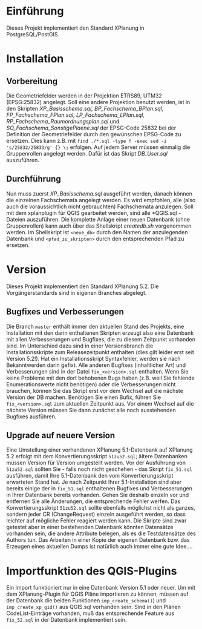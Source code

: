 # Einführung

Dieses Projekt implementiert den Standard XPlanung in PostgreSQL/PostGIS.

# Installation

## Vorbereitung
Die Geometriefelder werden in der Projektion ETRS89, UTM32 (EPSG:25832) angelegt. Soll eine andere Projektion benutzt werden, ist in den Skripten _XP_Basisschema.sql, BP_Fachschema_BPlan.sql, FP_Fachschema_FPlan.sql, LP_Fachschema_LPlan.sql, RP_Fachschema_Raumordnungsplan.sql_ und _SO_Fachschema_SonstigePlaene.sql_ der EPSG-Code 25832 bei der Definition der Geometriefelder durch den gewünschen EPSG-Code zu ersetzen. Dies kann z.B. mit `find ./*.sql -type f -exec sed -i 's/25832/25833/g' {} \;` erfolgen.
Auf jedem Server müssen einmalig die Gruppenrollen angelegt werden. Dafür ist das Skript _DB_User.sql_ auszuführen.

## Durchführung
Nun muss zuerst _XP_Basisschema.sql_ ausgeführt werden, danach können die einzelnen Fachschemata angelegt werden. Es wird empfohlen, alle (also auch die voraussichtlich nicht gebrauchten) Fachschemata anzulegen.
Soll mit dem xplanplugin für QGIS gearbeitet werden, sind alle *QGIS.sql - Dateien auszuführen.
Die komplette Anlage einer neuen Datenbank (ohne Gruppenrollen) kann auch über das Shellskript _createdb.sh_ vorgenommen werden. Im Shellskript ist `<neue_db>` durch den Namen der anzulegenden Datenbank und `<pfad_zu_skripten>` durch den entsprechenden Pfad zu ersetzen.

# Version

Dieses Projekt implementiert den Standard XPlanung 5.2. Die Vorgängerstandards sind in eigenen Branches abgelegt.

## Bugfixes und Verbesserungen
Die Branch `master` enthält immer den aktuellen Stand des Projekts, eine Installation mit den darin enthaltenen Skripten erzeugt also eine Datenbank mit allen Verbesserungen und Bugfixes, die zu diesem Zeitpunkt vorhanden sind. Im Unterschied dazu sind in einer Versionsbranch die Installationsskripte zum Releasezeitpunkt enthalten (dies gilt leider erst seit Version 5.2!). Hat ein Installationsskript Syntaxfehler, werden sie nach Bekanntwerden darin gefixt. Alle anderen Bugfixes (inhaltlicher Art) und Verbesserungen sind in der Datei `fix_<version>.sql` enthalten. Wenn Sie keine Probleme mit den dort behobenen Bugs haben (z.B. weil Sie fehlende Enumerationswerte nicht benötigen) oder die Verbesserungen nicht brauchen, können Sie das Skript erst vor dem Wechsel auf die nächste Version der DB machen. Benötigen Sie einen Bufix, führen Sie `fix_<version>.sql` zum aktuellen Zeitpunkt aus. Vor einem Wechsel auf die nächste Version müssen Sie dann zunächst alle noch ausstehenden Bugfixes ausführen.

## Upgrade auf neuere Version
Eine Umstellung einer vorhandenen XPlanung 5.1-Datenbank auf XPlanung 5.2 erfolgt mit dem Konvertierungsskript `51zu52.sql`; ältere Datenbanken müssen Version für Version umgestellt werden. Vor der Ausführung von `51zu52.sql` sollten Sie - falls noch nicht geschehen - das Skript `fix_51.sql` ausführen, damit Ihre 5.1-Datenbank den vom Konvertierungsskript erwarteten Stand hat. Je nach Zeitpunkt Ihrer 5.1-Installation sind aber bereits einige der in `fix_51.sql` enthaltenen Bugfixes und Verbesserungen in Ihrer Datenbank bereits vorhanden. Gehen Sie deshalb einzeln vor und entfernen Sie alle Änderungen, die entsprechende Fehler werfen.
Das Konvertierungsskript `51zu52.sql` sollte ebenfalls möglichst nicht als ganzes, sondern jeder CR (ChangeRequest) einzeln ausgeführt werden, so dass leichter auf mögliche Fehler reagiert werden kann. Die Skripte sind zwar getestet aber in einer bestehenden Datenbank könnten Datensätze vorhanden sein, die andere Attribute belegen, als es die Testdatensätze des Authors tun.
Das Arbeiten in einer Kopie der eigenen Datenbank bzw. das Erzeugen eines aktuellen Dumps ist natürlich auch immer eine gute Idee....

# Importfunktion des QGIS-Plugins
Ein Import funktioniert nur in eine Datenbank Version 5.1 oder neuer.
Um mit dem XPlanung-Plugin für QGIS Pläne importieren zu können, müssen auf der Datenbank die beiden Funktionen `imp_create_schema()`) und `imp_create_xp_gid()` aus QGIS.sql vorhanden sein. Sind in den Plänen CodeList-Einträge vorhanden, muß das entsprechende Feature aus `fix_52.sql` in der Datenbank implementiert sein.
